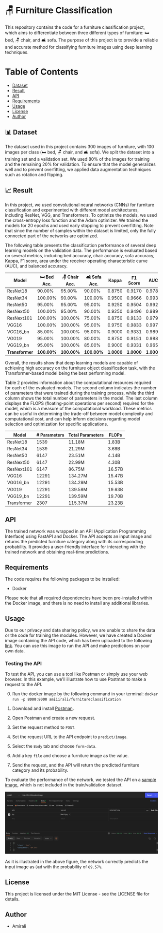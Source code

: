 # 🪑 Furniture Classification

This repository contains the code for a furniture classification project, which aims to differentiate between three different types of furniture: 🛏️ bed, 🪑 chair, and 🛋️ sofa. The purpose of this project is to provide a reliable and accurate method for classifying furniture images using deep learning techniques.

# Table of Contents

- [Dataset](#Dataset)
- [Result](#Result)
- [API](#API)
- [Requirements](#Requirements)
- [Usage](#Usage)
- [License](#License)
- [Author](#Author)

## 📊 Dataset

The dataset used in this project contains 300 images of furniture, with 100 images per class (🛏️ bed, 🪑 chair, and 🛋️ sofa). We split the dataset into a training set and a validation set. We used 80% of the images for training and the remaining 20% for validation. To ensure that the model generalizes well and to prevent overfitting, we applied data augmentation techniques such as rotation and flipping.

## 📈 Result

In this project, we used convolutional neural networks (CNNs) for furniture classification and experimented with different model architectures, including ResNet, VGG, and Transformers. To optimize the models, we used the cross-entropy loss function and the Adam optimizer. We trained the models for 20 epochs and used early stopping to prevent overfitting. Note that since the number of samples within the dataset is limited, only the fully connected part of the networks are optimized.

The following table presents the classification performance of several deep learning models on the validation data. The performance is evaluated based on several metrics, including bed accuracy, chair accuracy, sofa accuracy, Kappa, F1 score, area under the receiver operating characteristic curve (AUC), and balanced accuracy.

| Model       | 🛏️ Bed Acc. | 🪑 Chair Acc. | 🛋️ Sofa Acc. | Kappa   | F1 Score | AUC     | Balanced Acc. |
|-------------|----------|------------|-----------|---------|----------|---------|---------------|
| ResNet18    | 90.00%   | 95.00%     | 90.00%    | 0.8750   | 0.9170  | 0.9787        | 91.67%        |
| ResNet34    | 100.00%  | 90.00%     | 100.00%   | 0.9500   | 0.9666  | 0.9933        | 96.67%        |
| ResNet50    | 95.00%   | 95.00%     | 95.00%    | 0.9250   | 0.9504  | 0.9929        | 95.00%        |
| ResNext50   | 100.00%  | 95.00%     | 90.00%    | 0.9250   | 0.9496  | 0.9896        | 95.00%        |
| ResNext101  | 100.00%  | 100.00%    | 75.00%    | 0.8750   | 0.9133  | 0.9796        | 91.67%        |
| VGG16       | 100.00%  | 100.00%    | 95.00%    | 0.9750   | 0.9833  | 0.9979        | 98.33%        |
| VGG16_bn    | 85.00%   | 100.00%    | 95.00%    | 0.9000   | 0.9331  | 0.9896        | 93.33%        |
| VGG19       | 95.00%   | 100.00%    | 80.00%    | 0.8750   | 0.9151  | 0.9883        | 91.67%        |
| VGG19_bn    | 95.00%   | 100.00%    | 85.00%    | 0.9000   | 0.9331  | 0.9654        | 93.33%        |
| **Transformer** | **100.00%**  | **100.00%**    | **100.00%**   | **1.0000**   | **1.0000** | **1.0000**        | **100.00%**       |

Overall, the results show that deep learning models are capable of achieving high accuracy on the furniture object classification task, with the Transformer-based model being the best performing model.

Table 2 provides information about the computational resources required for each of the evaluated models. The second column indicates the number of parameters that were trained during the training process, while the third column shows the total number of parameters in the model. The last column displays the FLOPS (floating-point operations per second) required for the model, which is a measure of the computational workload. These metrics can be useful in determining the trade-off between model complexity and computational cost, and can help inform decisions regarding model selection and optimization for specific applications.

| Model       | # Parameters | Total Parameters | FLOPs        |
|-------------|--------------|------------------|--------------|
| ResNet18    | 1539         | 11.18M            | 1.83B        |
| ResNet34    | 1539         | 21.29M            | 3.68B        |
| ResNet50    | 6147         | 23.51M            | 4.14B        |
| ResNext50   | 6147         | 22.99M            | 4.30B        |
| ResNext101  | 6147         | 86.75M            | 16.57B       |
| VGG16       | 12291        | 134.27M           | 15.47B       |
| VGG16_bn    | 12291        | 134.28M           | 15.53B       |
| VGG19       | 12291        | 139.58M           | 19.63B       |
| VGG19_bn    | 12291        | 139.59M           | 19.70B       |
| Transformer | 2307         | 115.37M           | 23.23B       |

## API

The trained network was wrapped in an API (Application Programming Interface) using FastAPI and Docker. The API accepts an input image and returns the predicted furniture category along with its corresponding probability. It provides a user-friendly interface for interacting with the trained network and obtaining real-time predictions.



## Requirements

The code requires the following packages to be installed:

* Docker

Please note that all required dependencies have been pre-installed within the Docker image, and there is no need to install any additional libraries.

## Usage

Due to our privacy and data sharing policy, we are unable to share the data or the code for training the modules. However, we have created a Docker image containing the API code, which has been uploaded to the following [link](https://hub.docker.com/repository/docker/amiiirali/furnitureclassification/general). You can use this image to run the API and make predictions on your own data.

### Testing the API

To test the API, you can use a tool like Postman or simply use your web browser. In this example, we'll illustrate how to use Postman to make a request to the API.

0. Run the docker image by the following command in your terminal: `docker run -p 8000:8000 amiiirali/furnitureclassification`

1. Download and install [Postman](https://www.postman.com/downloads/).

2. Open Postman and create a new request.

3. Set the request method to `POST`.

4. Set the request URL to the API endpoint to `predict/image`.

5. Select the `Body` tab and choose `form-data`.

6. Add a key `file` and choose a furniture image as the value.

7. Send the request, and the API will return the predicted furniture category and its probability.

To evaluate the performance of the network, we tested the API on a [sample image](https://www.thebrick.com/products/oslo-queen-bed), which is not included in the train/validation dataset.

![Sample Performance on a Bed Image](image/Postman.jpg "Furniture Classification API")

As it is illustrated in the above figure, the network correctly predicts the input image as `Bed` with the probability of `89.57%`.

## License

This project is licensed under the MIT License - see the LICENSE file for details.

## Author

* Amirali

